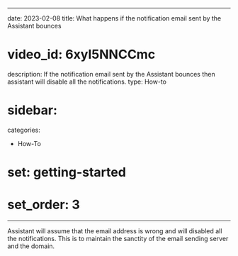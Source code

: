  ---
date: 2023-02-08
title: What happens if the notification email sent by the Assistant bounces
# video_id: 6xyI5NNCCmc
description: If the notification email sent by the Assistant bounces then assistant will disable all the notifications.
type: How-to
# sidebar:

categories:
  - How-To
# set: getting-started
# set_order: 3
---
Assistant will assume that the email address is wrong and will disabled all the notifications. This is to maintain the sanctity of the email sending server and the domain.